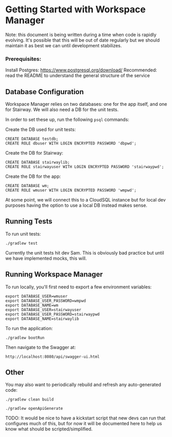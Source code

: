# Getting Started with Workspace Manager

Note: this document is being written during a time when code is rapidly evolving. It's 
possible that this will be out of date regularly but we should maintain it as best we can until
development stabilizes.


### Prerequisites:

Install Postgres: https://www.postgresql.org/download/
Recommended: read the README to understand the general structure of the service


## Database Configuration

Workspace Manager relies on two databases: one for the app itself, and one for Stairway. We will also
need a DB for the unit tests.

In order to set these up, run the following `psql` commands:

Create the DB used for unit tests:

```
CREATE DATABASE testdb;
CREATE ROLE dbuser WITH LOGIN ENCRYPTED PASSWORD 'dbpwd';
```

Create the DB for Stairway:

```
CREATE DATABASE stairwaylib;
CREATE ROLE stairwayuser WITH LOGIN ENCRYPTED PASSWORD 'stairwaypwd';
```

Create the DB for the app:

```
CREATE DATABASE wm;
CREATE ROLE wmuser WITH LOGIN ENCRYPTED PASSWORD 'wmpwd';
```

At some point, we will connect this to a CloudSQL instance but for local dev purposes having the 
option to use a local DB instead makes sense.


## Running Tests

To run unit tests:

`./gradlew test`

Currently the unit tests hit dev Sam. This is obviously bad practice but until we have implemented 
mocks, this will.


## Running Workspace Manager

To run locally, you'll first need to export a few environment variables:

```
export DATABASE_USER=wmuser
export DATABASE_USER_PASSWORD=wmpwd
export DATABASE_NAME=wm
export DATABASE_USER=stairwayuser
export DATABASE_USER_PASSWORD=stairwaypwd
export DATABASE_NAME=stairwaylib
```

To run the application:

`./gradlew bootRun`

Then navigate to the Swagger at:

`http://localhost:8080/api/swagger-ui.html`


## Other

You may also want to periodically rebuild and refresh any auto-generated code:

`./gradlew clean build`

`./gradlew openApiGenerate`

TODO: It would be nice to have a kickstart script that new devs can run that configures much of this, but
for now it will be documented here to help us know what should be scripted/simplified.
